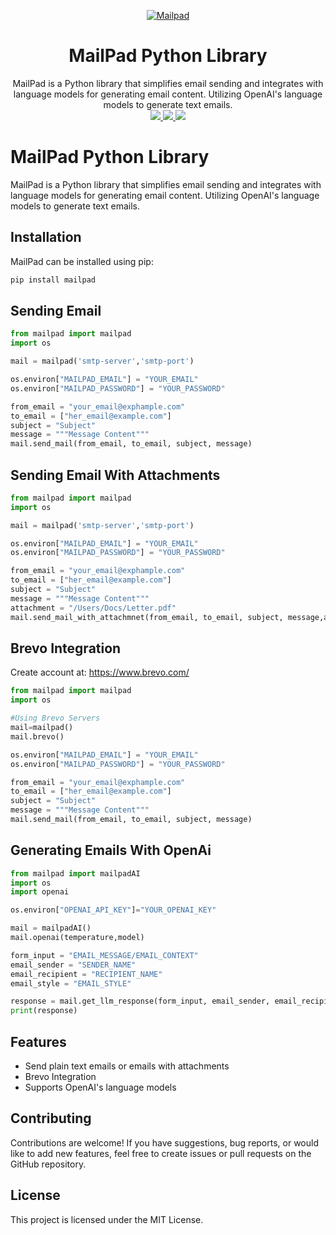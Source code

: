 <p align="center">
  <a href="https://mailpad.tech/">
    <img src="https://i0.wp.com/mailpad.tech/wp-content/uploads/2023/08/mailpad-tech-logo.png?w=837&ssl=1" alt="Mailpad" />
  </a>
</p>
<p align="center">
  <h1 align="center">MailPad Python Library</h1>
  <p align="center">
    MailPad is a Python library that simplifies email sending and integrates with language models for generating email content. Utilizing OpenAI's language models to generate text emails.
    <br />
    <a href="https://twitter.com/shvuuuu">
      <img src="https://img.shields.io/twitter/follow/shvuuuu?style=social" />
    </a>
    <a href="https://pypi.org/project/mailpad/">
      <img src="https://img.shields.io/badge/pypi-3775A9?style=for-the-badge&logo=pypi&logoColor=white">
    </a>
    <a href="https://reddit.com/r/getumbrel">
      <img src="https://img.shields.io/linkedin/shvuuuu?style=social">
    </a>
  </p>
</p>


# MailPad Python Library

MailPad is a Python library that simplifies email sending and integrates with language models for generating email content. Utilizing OpenAI's language models to generate text emails.

## Installation

MailPad can be installed using pip:

```python
pip install mailpad
```
## Sending Email

```python
from mailpad import mailpad
import os

mail = mailpad('smtp-server','smtp-port')

os.environ["MAILPAD_EMAIL"] = "YOUR_EMAIL"
os.environ["MAILPAD_PASSWORD"] = "YOUR_PASSWORD"

from_email = "your_email@exphample.com"
to_email = ["her_email@example.com"]
subject = "Subject"
message = """Message Content"""
mail.send_mail(from_email, to_email, subject, message)
```

## Sending Email With Attachments

```python
from mailpad import mailpad
import os

mail = mailpad('smtp-server','smtp-port')

os.environ["MAILPAD_EMAIL"] = "YOUR_EMAIL"
os.environ["MAILPAD_PASSWORD"] = "YOUR_PASSWORD"

from_email = "your_email@exphample.com"
to_email = ["her_email@example.com"]
subject = "Subject"
message = """Message Content"""
attachment = "/Users/Docs/Letter.pdf"
mail.send_mail_with_attachmnet(from_email, to_email, subject, message,attachment)
```

## Brevo Integration
Create account at: https://www.brevo.com/

```python
from mailpad import mailpad
import os

#Using Brevo Servers
mail=mailpad()
mail.brevo()

os.environ["MAILPAD_EMAIL"] = "YOUR_EMAIL"
os.environ["MAILPAD_PASSWORD"] = "YOUR_PASSWORD"

from_email = "your_email@exphample.com"
to_email = ["her_email@example.com"]
subject = "Subject"
message = """Message Content"""
mail.send_mail(from_email, to_email, subject, message)
```

## Generating Emails With OpenAi

```python
from mailpad import mailpadAI
import os
import openai

os.environ["OPENAI_API_KEY"]="YOUR_OPENAI_KEY"

mail = mailpadAI()
mail.openai(temperature,model)

form_input = "EMAIL_MESSAGE/EMAIL_CONTEXT"
email_sender = "SENDER_NAME"
email_recipient = "RECIPIENT_NAME"
email_style = "EMAIL_STYLE"

response = mail.get_llm_response(form_input, email_sender, email_recipient, email_style)
print(response)
```

## Features
* Send plain text emails or emails with attachments
* Brevo Integration
* Supports OpenAI's language models

## Contributing
Contributions are welcome! If you have suggestions, bug reports, or would like to add new features, feel free to create issues or pull requests on the GitHub repository.

## License
This project is licensed under the MIT License.
